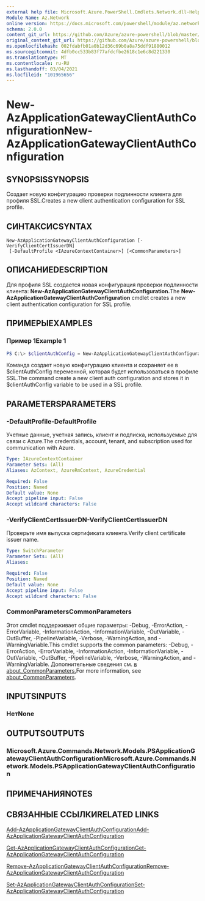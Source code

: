 ```yaml
---
external help file: Microsoft.Azure.PowerShell.Cmdlets.Network.dll-Help.xml
Module Name: Az.Network
online version: https://docs.microsoft.com/powershell/module/az.network/new-azapplicationgatewayclientauthconfiguration
schema: 2.0.0
content_git_url: https://github.com/Azure/azure-powershell/blob/master/src/Network/Network/help/New-AzApplicationGatewayClientAuthConfiguration.md
original_content_git_url: https://github.com/Azure/azure-powershell/blob/master/src/Network/Network/help/New-AzApplicationGatewayClientAuthConfiguration.md
ms.openlocfilehash: 002fdabfb01a0b12d36c69b0a8a75ddf91880012
ms.sourcegitcommit: 4dfb0cc533b83f77afdcfbe2618c1e6c8d221330
ms.translationtype: MT
ms.contentlocale: ru-RU
ms.lasthandoff: 03/04/2021
ms.locfileid: "101965656"
---
```

# <span data-ttu-id="5d292-101">New-AzApplicationGatewayClientAuthConfiguration</span><span class="sxs-lookup"><span data-stu-id="5d292-101">New-AzApplicationGatewayClientAuthConfiguration</span></span>

## <span data-ttu-id="5d292-102">SYNOPSIS</span><span class="sxs-lookup"><span data-stu-id="5d292-102">SYNOPSIS</span></span>
<span data-ttu-id="5d292-103">Создает новую конфигурацию проверки подлинности клиента для профиля SSL.</span><span class="sxs-lookup"><span data-stu-id="5d292-103">Creates a new client authentication configuration for SSL profile.</span></span>

## <span data-ttu-id="5d292-104">СИНТАКСИС</span><span class="sxs-lookup"><span data-stu-id="5d292-104">SYNTAX</span></span>

```
New-AzApplicationGatewayClientAuthConfiguration [-VerifyClientCertIssuerDN]
 [-DefaultProfile <IAzureContextContainer>] [<CommonParameters>]
```

## <span data-ttu-id="5d292-105">ОПИСАНИЕ</span><span class="sxs-lookup"><span data-stu-id="5d292-105">DESCRIPTION</span></span>
<span data-ttu-id="5d292-106">Для профиля SSL создается новая конфигурация проверки подлинности клиента: **New-AzApplicationGatewayClientAuthConfiguration.**</span><span class="sxs-lookup"><span data-stu-id="5d292-106">The **New-AzApplicationGatewayClientAuthConfiguration** cmdlet creates a new client authentication configuration for SSL profile.</span></span>

## <span data-ttu-id="5d292-107">ПРИМЕРЫ</span><span class="sxs-lookup"><span data-stu-id="5d292-107">EXAMPLES</span></span>

### <span data-ttu-id="5d292-108">Пример 1</span><span class="sxs-lookup"><span data-stu-id="5d292-108">Example 1</span></span>
```powershell
PS C:\> $clientAuthConfig = New-AzApplicationGatewayClientAuthConfiguration -VerifyClientCertIssuerDN
```

<span data-ttu-id="5d292-109">Команда создает новую конфигурацию клиента и сохраняет ее в $clientAuthConfig переменной, которая будет использоваться в профиле SSL.</span><span class="sxs-lookup"><span data-stu-id="5d292-109">The command create a new client auth configuration and stores it in $clientAuthConfig variable to be used in a SSL profile.</span></span> 

## <span data-ttu-id="5d292-110">PARAMETERS</span><span class="sxs-lookup"><span data-stu-id="5d292-110">PARAMETERS</span></span>

### <span data-ttu-id="5d292-111">-DefaultProfile</span><span class="sxs-lookup"><span data-stu-id="5d292-111">-DefaultProfile</span></span>
<span data-ttu-id="5d292-112">Учетные данные, учетная запись, клиент и подписка, используемые для связи с Azure.</span><span class="sxs-lookup"><span data-stu-id="5d292-112">The credentials, account, tenant, and subscription used for communication with Azure.</span></span>

```yaml
Type: IAzureContextContainer
Parameter Sets: (All)
Aliases: AzContext, AzureRmContext, AzureCredential

Required: False
Position: Named
Default value: None
Accept pipeline input: False
Accept wildcard characters: False
```

### <span data-ttu-id="5d292-113">-VerifyClientCertIssuerDN</span><span class="sxs-lookup"><span data-stu-id="5d292-113">-VerifyClientCertIssuerDN</span></span>
<span data-ttu-id="5d292-114">Проверьте имя выпуска сертификата клиента.</span><span class="sxs-lookup"><span data-stu-id="5d292-114">Verify client certificate issuer name.</span></span>

```yaml
Type: SwitchParameter
Parameter Sets: (All)
Aliases:

Required: False
Position: Named
Default value: None
Accept pipeline input: False
Accept wildcard characters: False
```

### <span data-ttu-id="5d292-115">CommonParameters</span><span class="sxs-lookup"><span data-stu-id="5d292-115">CommonParameters</span></span>
<span data-ttu-id="5d292-116">Этот cmdlet поддерживает общие параметры: -Debug, -ErrorAction, -ErrorVariable, -InformationAction, -InformationVariable, -OutVariable, -OutBuffer, -PipelineVariable, -Verbose, -WarningAction, and -WarningVariable.</span><span class="sxs-lookup"><span data-stu-id="5d292-116">This cmdlet supports the common parameters: -Debug, -ErrorAction, -ErrorVariable, -InformationAction, -InformationVariable, -OutVariable, -OutBuffer, -PipelineVariable, -Verbose, -WarningAction, and -WarningVariable.</span></span> <span data-ttu-id="5d292-117">Дополнительные сведения см. [в about_CommonParameters.](http://go.microsoft.com/fwlink/?LinkID=113216)</span><span class="sxs-lookup"><span data-stu-id="5d292-117">For more information, see [about_CommonParameters](http://go.microsoft.com/fwlink/?LinkID=113216).</span></span>

## <span data-ttu-id="5d292-118">INPUTS</span><span class="sxs-lookup"><span data-stu-id="5d292-118">INPUTS</span></span>

### <span data-ttu-id="5d292-119">Нет</span><span class="sxs-lookup"><span data-stu-id="5d292-119">None</span></span>

## <span data-ttu-id="5d292-120">OUTPUTS</span><span class="sxs-lookup"><span data-stu-id="5d292-120">OUTPUTS</span></span>

### <span data-ttu-id="5d292-121">Microsoft.Azure.Commands.Network.Models.PSApplicationGatewayClientAuthConfiguration</span><span class="sxs-lookup"><span data-stu-id="5d292-121">Microsoft.Azure.Commands.Network.Models.PSApplicationGatewayClientAuthConfiguration</span></span>

## <span data-ttu-id="5d292-122">ПРИМЕЧАНИЯ</span><span class="sxs-lookup"><span data-stu-id="5d292-122">NOTES</span></span>

## <span data-ttu-id="5d292-123">СВЯЗАННЫЕ ССЫЛКИ</span><span class="sxs-lookup"><span data-stu-id="5d292-123">RELATED LINKS</span></span>

[<span data-ttu-id="5d292-124">Add-AzApplicationGatewayClientAuthConfiguration</span><span class="sxs-lookup"><span data-stu-id="5d292-124">Add-AzApplicationGatewayClientAuthConfiguration</span></span>](./Add-AzApplicationGatewayClientAuthConfiguration.md)

[<span data-ttu-id="5d292-125">Get-AzApplicationGatewayClientAuthConfiguration</span><span class="sxs-lookup"><span data-stu-id="5d292-125">Get-AzApplicationGatewayClientAuthConfiguration</span></span>](./Get-AzApplicationGatewayClientAuthConfiguration.md)

[<span data-ttu-id="5d292-126">Remove-AzApplicationGatewayClientAuthConfiguration</span><span class="sxs-lookup"><span data-stu-id="5d292-126">Remove-AzApplicationGatewayClientAuthConfiguration</span></span>](./Remove-AzApplicationGatewayClientAuthConfiguration.md)

[<span data-ttu-id="5d292-127">Set-AzApplicationGatewayClientAuthConfiguration</span><span class="sxs-lookup"><span data-stu-id="5d292-127">Set-AzApplicationGatewayClientAuthConfiguration</span></span>](./Set-AzApplicationGatewayClientAuthConfiguration.md)